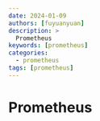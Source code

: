 ```yaml
---
date: 2024-01-09
authors: [fuyuanyuan]
description: >
  Prometheus
keywords: [prometheus]
categories:
  - prometheus
tags: [prometheus] 
---
```


# Prometheus
